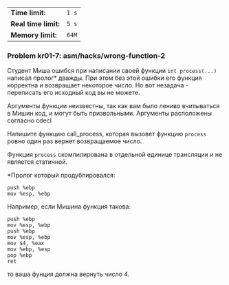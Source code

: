 |                      |       |
|----------------------|-------|
| **Time limit:**      | `1 s` |
| **Real time limit:** | `5 s` |
| **Memory limit:**    | `64M` |


### Problem kr01-7: asm/hacks/wrong-function-2

Студент Миша ошибся при написании своей функции `int process(...)` написал пролог* дважды. При этом
без этой ошибки его функция корректна и возвращает некоторое число. Но вот незадача - переписать его
исходный код вы не можете.

Аргументы функции неизвестны, так как вам было лениво вчитываться в Мишин код, и могут быть
призвольными. Аргументы расположены согласно cdecl

Напишите функцию call_process, которая вызовет функцию `process` ровно один раз вернет возвращаемое
число.

Функция `process` скомпилирована в отдельной единице трансляции и не является статичной.

*Пролог который продублировался: 
    
    
    push %ebp
    mov %esp, %ebp

Например, если Мишина функция такова:

    
    
    push %ebp
    mov %esp, %ebp
    push %ebp
    mov %esp, %ebp
    mov $4, %eax
    mov %ebp, %esp
    pop %ebp
    ret

то ваша фунция должна вернуть число 4.

